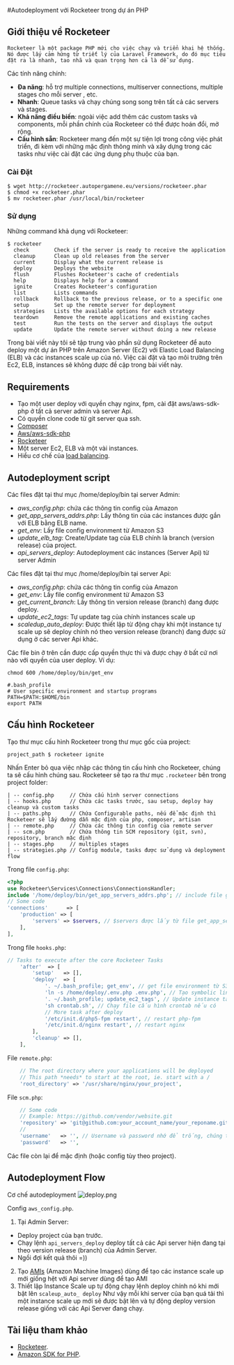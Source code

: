 #Autodeployment với Rocketeer trong dự án PHP
## Giới thiệu về Rocketeer
    Rocketeer là một package PHP mới cho việc chạy và triển khai hệ thống. Nó được lấy cảm hứng từ triết lý của Laravel Framework, do đó mục tiêu đặt ra là nhanh, tao nhã và quan trọng hơn cả là dễ sử dụng.
Các tính năng chính:
 - **Đa năng**: hỗ trợ multiple connections, multiserver connections, multiple stages cho mỗi server , etc.
 - **Nhanh**: Queue tasks và chạy chúng song song trên tất cả các servers và stages.
 - **Khả năng điều biến**: ngoài việc add thêm các custom tasks và components, mỗi phần chính của Rocketeer có thể được hoán đổi, mở rộng.
 - **Cấu hình sẵn**: Rocketeer mang đến một sự tiện lợi trong công việc phát triển, đi kèm với những mặc định thông minh và xây dựng trong các tasks như việc cài đặt các ứng dụng phụ thuộc của bạn.
### Cài Đặt
```
$ wget http://rocketeer.autopergamene.eu/versions/rocketeer.phar
$ chmod +x rocketeer.phar
$ mv rocketeer.phar /usr/local/bin/rocketeer
```
### Sử dụng
Những command khả dụng với Rocketeer:
```
$ rocketeer
  check        Check if the server is ready to receive the application
  cleanup      Clean up old releases from the server
  current      Display what the current release is
  deploy       Deploys the website
  flush        Flushes Rocketeer's cache of credentials
  help         Displays help for a command
  ignite       Creates Rocketeer's configuration
  list         Lists commands
  rollback     Rollback to the previous release, or to a specific one
  setup        Set up the remote server for deployment
  strategies   Lists the available options for each strategy
  teardown     Remove the remote applications and existing caches
  test         Run the tests on the server and displays the output
  update       Update the remote server without doing a new release
```
Trong bài viết này tôi sẽ tập trung vào phần sử dụng Rocketeer để auto deploy một dự án PHP trên Amazon Server (Ec2) với Elastic Load Balancing (ELB) và các instances scale up của nó. Việc cài đặt và tạo môi trường trên Ec2, ELB, instances sẽ không được đề cập trong bài viết này.
## Requirements
   - Tạo một user deploy với quyền chạy nginx, fpm, cài đặt aws/aws-sdk-php ở tất cả server admin và server Api.
   - Có quyền clone code từ git server qua ssh.
   - [Composer](https://getcomposer.org/)
   - [Aws/aws-sdk-php](https://github.com/aws/aws-sdk-php)
   - [Rocketeer](http://rocketeer.autopergamene.eu/)
   - Một server Ec2, ELB và một vài instances.
   - Hiểu cơ chế của [load balancing](https://en.wikipedia.org/wiki/Load_balancing_(computing)).

## Autodeployment script
Các files đặt tại thư mục /home/deploy/bin tại server Admin:
 - *aws_config.php*: chứa các thông tin config của Amazon
 - *get_app_servers_addrs.php*: Lấy thông tin của các instances được gắn với ELB bằng ELB name.
 - *get_env*: Lấy file config environment từ Amazon S3
 - *update_elb_tag*: Create/Update tag của ELB chính là branch (version release) của project.
 - *api_servers_deploy*: Autodeployment các instances (Server Api) từ server Admin

Các files đặt tại thư mục /home/deploy/bin tại server Api:
 - *aws_config.php*: chứa các thông tin config của Amazon
 - *get_env*: Lấy file config environment từ Amazon S3
 - *get_current_branch*: Lấy thông tin version release (branch) đang được deploy.
 - *update_ec2_tags*: Tự update tag của chính instances scale up
 - *scaledup_auto_deploy*: Được thiết lập từ động chạy khi một instance tự scale up sẽ deploy chính nó theo version release (branch) đang được sử dụng ở các server Api khác.

Các file bin ở trên cần được cấp quyền thực thi và được chạy ở bất cứ nơi nào với quyền của user deploy. Ví dụ:
 ```
 chmod 600 /home/deploy/bin/get_env
 ```
 ```
 #.bash_profile
 # User specific environment and startup programs
 PATH=$PATH:$HOME/bin
 export PATH
 ```
## Cấu hình Rocketeer
Tạo thư mục cấu hình Rocketeer trong thư mục gốc của project:
```
project_path $ rocketeer ignite
```
Nhấn Enter bỏ qua việc nhập các thông tin cấu hình cho Rocketeer, chúng ta sẽ cấu hình chúng sau.
Rocketeer sẽ tạo ra thư mục ```.rocketeer``` bên trong project folder:
```
| -- config.php     // Chứa cấu hình server connections
| -- hooks.php      // Chứa các tasks trước, sau setup, deploy hay cleanup và custom tasks
| -- paths.php      // Chứa Configurable paths, nếu để mặc định thì Rocketeer sẽ lấy đường dẫn mặc định của php, composer, artisan
| -- remote.php     // Chứa các thông tin config của remote server
| -- scm.php        // Chứa thông tin SCM repository (git, svn), repository, branch mặc định
| -- stages.php     // multiples stages
| -- strategies.php // Config module, tasks được sử dụng và deployment flow
```
Trong file ```config.php```:
```php
<?php
use Rocketeer\Services\Connections\ConnectionsHandler;
include '/home/deploy/bin/get_app_servers_addrs.php'; // include file get thông tin các Api servers
// Some code
'connections'      => [
    'production' => [
        'servers' => $servers, // $servers được lấy từ file get_app_servers_addrs.php được include ở trên
    ],
],
```
Trong file ```hooks.php```:
```php
// Tasks to execute after the core Rocketeer Tasks
    'after'  => [
        'setup'   => [],
        'deploy'  => [
            '. ~/.bash_profile; get_env', // get file environment từ S3
            'ln -s /home/deploy/.env.php .env.php', // Tạo symbolic link từ file env vào trong project để tránh việc lộ source code
            '. ~/.bash_profile; update_ec2_tags', // Update instance tag
            'sh crontab.sh', // Chạy file cấu hình crontab nếu có
            // More task after deploy
            '/etc/init.d/php5-fpm restart', // restart php-fpm
            '/etc/init.d/nginx restart', // restart nginx
        ],
        'cleanup' => [],
    ],
```
File ```remote.php```:
```php
    // The root directory where your applications will be deployed
    // This path *needs* to start at the root, ie. start with a /
    'root_directory' => '/usr/share/nginx/your_project',
```
File ```scm.php```:
```php
    // Some code
    // Example: https://github.com/vendor/website.git
    'repository' => 'git@github.com:your_account_name/your_reponame.git',
    //
    'username'   => '', // Username và password nhớ để trống, chúng ta sẽ clone repo qua ssh
    'password'   => '',
```
Các file còn lại để mặc định (hoặc config tùy theo project).
## Autodeployment Flow
 Cơ chế autodeployment
![deploy.png](https://viblo.asia/uploads/images/cbd5df20e9546d8ac1e60c46687ff116ae4758f6/4e7100a9f1ab0f33de85bcd6b912c6240c879676.png)

Config ```aws_config.php```.
1. Tại Admin Server:
 - Deploy project của bạn trước.
 - Chạy lệnh ```api_servers_deploy``` deploy tất cả các Api server hiện đang tại theo version release (branch) của Admin Server.
 - Ngồi đợi kết quả thôi =))
2. Tạo [AMIs](http://docs.aws.amazon.com/AWSEC2/latest/UserGuide/AMIs.html) (Amazon Machine Images) dùng để tạo các instance scale up mới giống hệt với Api server dùng để tạo AMI
3. Thiết lập Instance Scale up tự động chạy lệnh deploy chính nó khi mới bật lên ```scaleup_auto_
deploy```
Như vậy mỗi khi server của bạn quá tải thì một instance scale up mới sẽ được bật lên và tự động deploy version release giống với các Api Server đang chạy.

## Tài liệu tham khảo
 - [Rocketeer](http://rocketeer.autopergamene.eu/).
 - [Amazon SDK for PHP](http://aws.amazon.com/sdk-for-php/).
